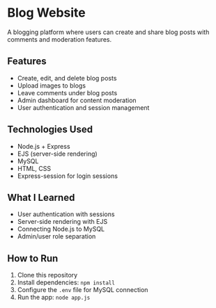 # Blog Website

A blogging platform where users can create and share blog posts with comments and moderation features.

## Features
- Create, edit, and delete blog posts
- Upload images to blogs
- Leave comments under blog posts
- Admin dashboard for content moderation
- User authentication and session management

## Technologies Used
- Node.js + Express
- EJS (server-side rendering)
- MySQL
- HTML, CSS
- Express-session for login sessions

## What I Learned
- User authentication with sessions
- Server-side rendering with EJS
- Connecting Node.js to MySQL
- Admin/user role separation

## How to Run
1. Clone this repository
2. Install dependencies: `npm install`
3. Configure the `.env` file for MySQL connection
4. Run the app: `node app.js`
